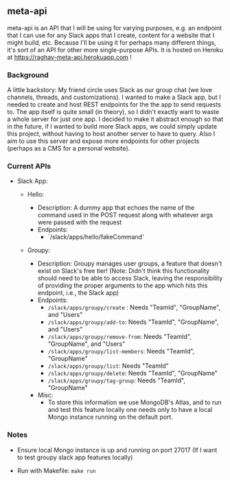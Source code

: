 ## meta-api

meta-api is an API that I will be using for varying purposes, e.g. an endpoint that I can use for any Slack apps that I create, content for a website that I might build, etc. Because I'll be using it for perhaps many different things, it's sort of an API for other more single-purpose APIs. It is hosted on Heroku at https://raghav-meta-api.herokuapp.com !

### Background

A little backstory: My friend circle uses Slack as our group chat (we love channels, threads, and customizations). I wanted to make a Slack app, but I needed to create and host REST endpoints for the the app to send requests to. The app itself is quite small (in theory), so I didn't exactly want to waste a whole server for just one app. I decided to make it abstract enough so that in the future, if I wanted to build more Slack apps, we could simply update this project, without having to host another server to have to query. Also I aim to use this server and expose more endpoints for other projects (perhaps as a CMS for a personal website).

### Current APIs

- Slack App:

    - Hello: 
        - Description: A dummy app that echoes the name of the command used in the POST request along with whatever args were passed with the request
        - Endpoints: 
            - `/slack/apps/hello/fakeCommand'

    - Groupy:
        - Description: Groupy manages user groups, a feature that doesn't exist on Slack's free tier! (Note: Didn't think this functionality should need to be able to access Slack, leaving the responsibility of providing the proper arguments to the app which hits this endpoint, i.e., the Slack app)
        - Endpoints:
            - `/slack/apps/groupy/create` : Needs "TeamId", "GroupName", and "Users" 
            - `/slack/apps/groupy/add-to`: Needs "TeamId", "GroupName", and "Users"
            - `/slack/apps/groupy/remove-from`: Needs "TeamId", "GroupName", and "Users"
            - `/slack/apps/groupy/list-members`: Needs "TeamId", "GroupName"
            - `/slack/apps/groupy/list`: Needs "TeamId"
            - `/slack/apps/groupy/delete`: Needs "TeamId", "GroupName"
            - `/slack/apps/groupy/tag-group`: Needs "TeamId", "GroupName"
        - Misc:
            - To store this information we use MongoDB's Atlas, and to run and test this feature locally one needs only to have a local Mongo instance running on the default port.

### Notes

- Ensure local Mongo instance is up and running on port 27017 (If I want to test groupy slack app features locally)

- Run with Makefile: `make run`
